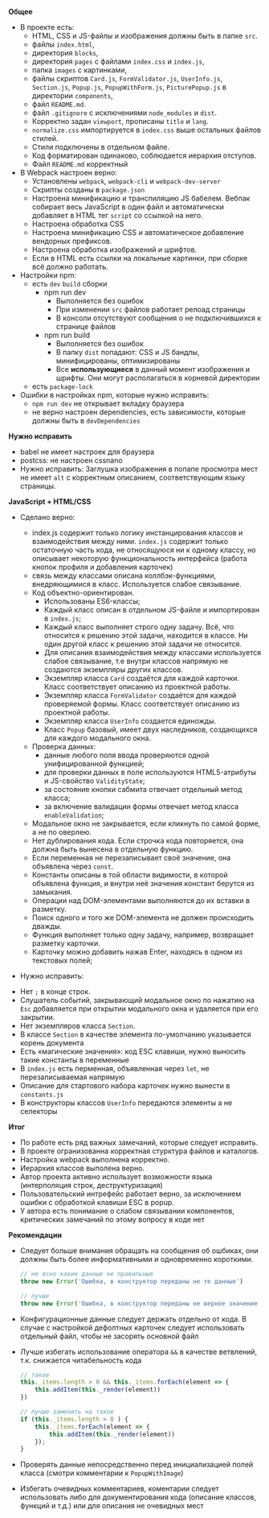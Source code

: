 **Общее**

* В проекте есть:
    + HTML, CSS и JS-файлы и изображения должны быть в папке `src`.
    + файлы `index.html`,
    + директория `blocks`,
    - директория `pages` с файлами `index.css` и `index.js`,
    + папка `images` с картинками,
    + файлы скриптов `Сard.js`, `FormValidator.js`, `UserInfo.js`, `Section.js`, `Popup.js`, `PopupWithForm.js`, `PicturePopup.js` в директории `components`,
    + файл `README.md`.
    + файл `.gitignore` с исключениями `node_modules` и `dist`.
    + Корректно задан `viewport`, прописаны `title` и `lang`.
    + `normalize.css` импортируется в `index.css` выше остальных файлов стилей.
    + Стили подключены в отдельном файле.
    + Код форматирован одинаково, соблюдается иерархия отступов.
    + Файл `README.md` корректный
* В Webpack настроен верно:
    + Установлены `webpack`, `webpack-cli` и `webpack-dev-server`
    + Скрипты созданы в `package.json`
    + Настроена минификацию и транспиляцию JS бабелем. Вебпак собирает весь JavaScript в один файл и автоматически добавляет в HTML тег `script` со ссылкой на него.
    + Настроена обработка CSS
    + Настроена минификацию CSS и автоматическое добавление вендорных префиксов.
    + Настроена обработка изображений и шрифтов.
    + Если в HTML есть ссылки на локальные картинки, при сборке всё должно работать.
* Настройки npm:
    + есть `dev` `build` сборки
        - npm run dev
            + Выполняется без ошибок
            + При изменении `src` файлов работает релоад страницы
            + В консоли отсутствуют сообщения о не подключившихся к странице файлов
        - npm run build
            + Выполняется без ошибок
            + В папку `dist` попадают: CSS и JS бандлы, минифицированы, оптимизированы
            + Все **использующиеся** в данный момент изображения и шрифты. Они могут располагаться в корневой директории
    + есть `package-lock`
* Ошибки в настройках npm, которые нужно исправить:
    + `npm run dev` не открывает вкладку браузера
    + не верно настроен dependencies, есть зависимости, которые должны быть в `devDependencies`

**Нужно исправить**

* babel не имеет настроек для браузера
* postcss: не настроен cssnano
* Нужно исправить: Заглушка изображения в попапе просмотра мест не имеет `alt` с корректным описанием, соответствующим языку страницы.

**JavaScript + HTML/CSS**

* Сделано верно:
    + index.js содержит только логику инстанцирования классов и взаимодействия между ними. `index.js` содержит только остаточную часть кода, не относящуюся ни к одному классу, но описывает некоторую функциональность интерфейса (работа кнопок профиля и добавления карточек)
    + связь между классами описана коллбэк-функциями, внедряющимися в класс. Используется слабое связывание.
    + Код объектно-ориентирован.
        - Использованы ES6-классы;
        - Каждый класс описан в отдельном JS-файле и импортирован в `index.js`;
        - Каждый класс выполняет строго одну задачу. Всё, что относится к решению этой задачи, находится в классе. Ни один другой класс к решению этой задачи не относится.
        - Для описания взаимодействия между классами используется слабое связывание, т.е внутри классов напрямую не создаются экземпляры других классов.
        - Экземпляр класса `Card` создаётся для каждой карточки. Класс соответствует описанию из проектной работы.
        - Экземпляр класса `FormValidator` создаётся для каждой проверяемой формы. Класс соответствует описанию из проектной работы.
        - Экземпляр класса `UserInfo` создается единожды.
        - Класс `Popup` базовый, имеет двух наследников, создающихся для каждого модального окна.
    + Проверка данных:
        - данные любого поля ввода проверяются одной унифицированной функцией;
        - для проверки данных в поле используются HTML5-атрибуты и JS-свойство `ValidityState`;
        - за состояние кнопки сабмита отвечает отдельный метод класса;
        - за включение валидации формы отвечает метод класса `enableValidation`;
    + Модальное окно не закрывается, если кликнуть по самой форме, а не по оверлею.
    + Нет дублирования кода. Если строчка кода повторяется, она должна быть вынесена в отдельную функцию.
    + Если переменная не перезаписывает своё значение, она объявлена через `const`.
    + Константы описаны в той области видимости, в которой объявлена функция, и внутри неё значения констант берутся из замыкания.
    + Операции над DOM-элементами выполняются до их вставки в разметку.
    + Поиск одного и того же DOM-элемента не должен происходить дважды.
    + Функция выполняет только одну задачу, например, возвращает разметку карточки.
    + Карточку можно добавить нажав Enter, находясь в одном из текстовых полей;

* Нужно исправить:

- Нет `;` в конце строк.
- Слушатель событий, закрывающий модальное окно по нажатию на `Esc` добавляется при открытии модального окна и удаляется при его закрытии.
- Нет экземпляров класса `Section`.
- В классе `Section` в качестве элемента по-умолчанию  указывается корень документа
- Есть «магические значения»: код ESC клавиши, нужно выносить такие константы в переменные
- В `index.js` есть перменная, объявленная через `let`, не перезаписываемая напрямую
- Описание для стартового набора карточек нужно вынести в `constants.js`
- В конструкторы классов `UserInfo` передаются элементы а не селекторы


**Итог**

* По работе есть ряд важных замечаний, которые следует исправить.
* В проекте огранизованна корректная стурктура файлов и каталогов.
* Настройка webpack выполнена корректно.
* Иерархия классов выполена верно.
* Автор проекта активно использует возможности языка (интерполяция строк, деструктуризация)
* Пользовательский интрефейс работает верно, за исключением ошибки с обработкой клавиши ESC в popup.
* У автора есть понимание о слабом связывании компонентов, критических замечаний по этому вопросу в коде нет

**Рекомендации**

* Следует больше внимания обращать на сообщения об ошбиках, они должны быть более информативными и одновременно короткими.
    ```javascript
    // не ясно какие данные не правильные
    throw new Error('Ошибка, в конструктор переданы не те данные')

    // лучше
    throw new Error('Ошибка, в конструктор переданы не верное значение name')
    ```
* Конфигурационные данные следует держать отдельно от кода. В случае с настройкой дефолтных карточек следует использовать отдельный файл,
чтобы не засорять основной файл

* Лучше избегать использование оператора `&&` в качестве ветвлений, т.к. снижается читабельность кода
    ```javascript
    // такое
    this._items.length > 0 && this._items.forEach(element => {
        this.addItem(this._render(element))
    })

    // лучше заменить на такое
    if (this._items.length > 0 ) {
        this._items.forEach(element => {
            this.addItem(this._render(element))
        });
    }
    ```

* Проверять данные непосредственно перед инициализацией полей класса (смотри комментарии к `PopupWithImage`)

* Избегать очевидных комментариев, коментарии следует использовать либо для документирования кода (описание классов, функций и т.д.) или для описания не очевидных мест

